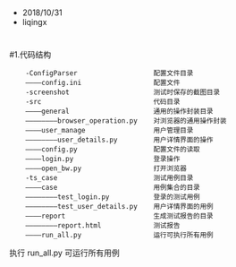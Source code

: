 #
* 2018/10/31
* liqingx
#

#1.代码结构
        
        
        -ConfigParser                   配置文件目录
        ————config.ini                  配置文件
        -screenshot                     测试时保存的截图目录
        -src                            代码目录
        ————general                     通用的操作封装目录
        ————————browser_operation.py    对浏览器的通用操作封装
        ————user_manage                 用户管理目录
        ————————user_details.py         用户详情界面的操作
        ————config.py                   配置文件的读取
        ————login.py                    登录操作
        ————open_bw.py                  打开浏览器
        -ts_case                        测试用例目录
        ————case                        用例集合的目录
        ————————test_login.py           登录的测试用例
        ————————test_user_details.py    用户详情界面的用例
        ————report                      生成测试报告的目录
        ————————report.html             测试报告
        ————run_all.py                  运行可执行所有用例



执行 run_all.py 可运行所有用例



